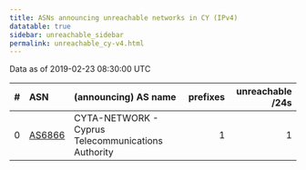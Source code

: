 ```yaml
---
title: ASNs announcing unreachable networks in CY (IPv4)
datatable: true
sidebar: unreachable_sidebar
permalink: unreachable_cy-v4.html
---
```


Data as of 2019-02-23 08:30:00 UTC


<div class="datatable-begin"></div>

|   # | ASN                                  | (announcing) AS name                               |   prefixes |   unreachable /24s |
|----:|:-------------------------------------|:---------------------------------------------------|-----------:|-------------------:|
|   0 | [AS6866](unreachable_AS6866-v4.html) | CYTA-NETWORK - Cyprus Telecommunications Authority |          1 |                  1 |

<div class="datatable-end"></div>
